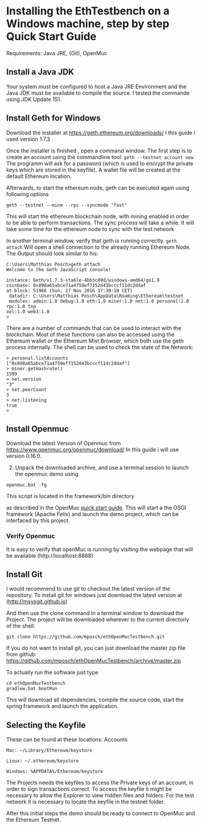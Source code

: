 # Installing the EthTestbench on a Windows machine, step by step Quick Start Guide
Requirements: Java JRE, (Git), OpenMuc

## Install a Java JDK
 

Your system must be configured to host a Java JRE Environment and the Java JDK must be available to compile the source. 
I tested the commande using JDK Update 151. 

 
## Install Geth for Windows

Download the installer at https://geth.ethereum.org/downloads/
I this guide i used version 1.7.3

Once the installer is finished , open a command window. The first step is to create an account using the commandline tool:
``
geth --testnet account new
``
The programm will ask for a password (which is used to encrypt the private keys which are stored in the keyfile). A wallet file will be created at the default Ethereum location. 

 Afterwards, to start the ethereum node,  geth can be executed again using following options
```
geth --testnet --mine --rpc --syncmode "fast"
```
This will start the ethereum blockchain node, with mining enabled in order to be able to perform transactions. The sync process will take a while. It will take some time for the ethereum node to sync with the test network

In another terminal window, verify that geth is running correctly. 
``
geth attach
``
Will open a shell connection to the already running Ethereum Node. The Output should look similar to his:
```
C:\Users\Matthias Posch>geth attach
Welcome to the Geth JavaScript console!

instance: Geth/v1.7.3-stable-4bb3c89d/windows-amd64/go1.9
coinbase: 0x898a65abce71a4759ef7152d43bcccf11dc2ddaf
at block: 51966 (Sun, 27 Nov 2016 17:30:18 CET)
 datadir: C:\Users\Matthias Posch\AppData\Roaming\Ethereum\testnet
 modules: admin:1.0 debug:1.0 eth:1.0 miner:1.0 net:1.0 personal:1.0 rpc:1.0 txp
ool:1.0 web3:1.0
>
```
There are a number of commands that can be used to interact with the blockchain. Most of these functions can also be accessed using the Ethereum wallet or the Ethereum Mist Browser, which both use the geth process internally. The shell can be used to check the state of the Network:
```
> personal.listAccounts
["0x898a65abce71a4759ef7152d43bcccf11dc2ddaf"]
> miner.getHashrate()
1599
> net.version
"3"
> net.peerCount
3
> net.listening
true
>
```


## Install Openmuc

Download the latest Version of Openmuc from https://www.openmuc.org/openmuc/download/
In this guide i will use version 0.16.0.

2) Unpack the downloaded archive, and use a terminal session to launch the openmuc demo using 
```
openmuc.bat -fg
```
This script is located in the framework/bin directory

as described in the OpenMuc [quick start guide](https://www.openmuc.org/openmuc/user-guide/#_quick_start). 
This will start a the OSGI framework (Apache Felix) and launch the demo project, which can be interfaced by this project.
### Verify Openmuc
It is easy to verify that openMuc is running by visiting the webpage that will be available (http://localhost:8888)


## Install Git

I would recommend to use git to checkout the latest version of the repository. To install git for windows just download the latest version at (http://msysgit.github.io)

And then use the clone command in a terminal window to download the Project. The project will be downloaded wherever to the current directoriy of the shell. 
```
git clone https://github.com/mposch/ethOpenMucTestbench.git
```
If you do not want to install git, you can just download the master zip file from github: https://github.com/mposch/ethOpenMucTestbench/archive/master.zip

To actually run the software just type
```
cd ethOpenMucTestbench
gradlew.bat bootRun
```
This will download all dependencies, compile the source code, start the spring framework and launch the application. 

## Selecting the Keyfile

These can be found at these locations:
Accounts

    Mac: ~/Library/Ethereum/keystore

    Linux: ~/.ethereum/keystore

    Windows: %APPDATA%/Ethereum/keystore

The Projects needs the keyfiles to access the Private keys of an account, in order to sign transactions correct. 
To access the keyfile it might be necessary to allow the Explorer to view hidden files and folders. For the test network it is necessary to locate the keyfile in the testnet folder. 

After this initial steps the demo should be ready to connect to OpenMuc and the Ethereum Testnet.



